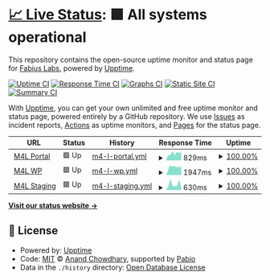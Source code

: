 # [📈 Live Status](https://fabiuslabs.github.io/m4l-uptime): <!--live status--> **🟩 All systems operational**

This repository contains the open-source uptime monitor and status page for [Fabius Labs](fabiuslabs.com), powered by [Upptime](https://github.com/upptime/upptime).

[![Uptime CI](https://github.com/fabiuslabs/m4l-uptime/workflows/Uptime%20CI/badge.svg)](https://github.com/fabiuslabs/m4l-uptime/actions?query=workflow%3A%22Uptime+CI%22)
[![Response Time CI](https://github.com/fabiuslabs/m4l-uptime/workflows/Response%20Time%20CI/badge.svg)](https://github.com/fabiuslabs/m4l-uptime/actions?query=workflow%3A%22Response+Time+CI%22)
[![Graphs CI](https://github.com/fabiuslabs/m4l-uptime/workflows/Graphs%20CI/badge.svg)](https://github.com/fabiuslabs/m4l-uptime/actions?query=workflow%3A%22Graphs+CI%22)
[![Static Site CI](https://github.com/fabiuslabs/m4l-uptime/workflows/Static%20Site%20CI/badge.svg)](https://github.com/fabiuslabs/m4l-uptime/actions?query=workflow%3A%22Static+Site+CI%22)
[![Summary CI](https://github.com/fabiuslabs/m4l-uptime/workflows/Summary%20CI/badge.svg)](https://github.com/fabiuslabs/m4l-uptime/actions?query=workflow%3A%22Summary+CI%22)

With [Upptime](https://upptime.js.org), you can get your own unlimited and free uptime monitor and status page, powered entirely by a GitHub repository. We use [Issues](https://github.com/fabiuslabs/m4l-uptime/issues) as incident reports, [Actions](https://github.com/fabiuslabs/m4l-uptime/actions) as uptime monitors, and [Pages](https://fabiuslabs.github.io/m4l-uptime) for the status page.

<!--start: status pages-->
<!-- This summary is generated by Upptime (https://github.com/upptime/upptime) -->
<!-- Do not edit this manually, your changes will be overwritten -->
<!-- prettier-ignore -->
| URL | Status | History | Response Time | Uptime |
| --- | ------ | ------- | ------------- | ------ |
| <img alt="" src="https://icons.duckduckgo.com/ip3/portal.momsforliberty.org.ico" height="13"> [M4L Portal](https://portal.momsforliberty.org/accounts/login/) | 🟩 Up | [m4-l-portal.yml](https://github.com/M4L-Repo/m4l-uptime/commits/HEAD/history/m4-l-portal.yml) | <details><summary><img alt="Response time graph" src="./graphs/m4-l-portal/response-time-week.png" height="20"> 829ms</summary><br><a href="https://M4L-Repo.github.io/m4l-uptime/history/m4-l-portal"><img alt="Response time 824" src="https://img.shields.io/endpoint?url=https%3A%2F%2Fraw.githubusercontent.com%2FM4L-Repo%2Fm4l-uptime%2FHEAD%2Fapi%2Fm4-l-portal%2Fresponse-time.json"></a><br><a href="https://M4L-Repo.github.io/m4l-uptime/history/m4-l-portal"><img alt="24-hour response time 969" src="https://img.shields.io/endpoint?url=https%3A%2F%2Fraw.githubusercontent.com%2FM4L-Repo%2Fm4l-uptime%2FHEAD%2Fapi%2Fm4-l-portal%2Fresponse-time-day.json"></a><br><a href="https://M4L-Repo.github.io/m4l-uptime/history/m4-l-portal"><img alt="7-day response time 829" src="https://img.shields.io/endpoint?url=https%3A%2F%2Fraw.githubusercontent.com%2FM4L-Repo%2Fm4l-uptime%2FHEAD%2Fapi%2Fm4-l-portal%2Fresponse-time-week.json"></a><br><a href="https://M4L-Repo.github.io/m4l-uptime/history/m4-l-portal"><img alt="30-day response time 1043" src="https://img.shields.io/endpoint?url=https%3A%2F%2Fraw.githubusercontent.com%2FM4L-Repo%2Fm4l-uptime%2FHEAD%2Fapi%2Fm4-l-portal%2Fresponse-time-month.json"></a><br><a href="https://M4L-Repo.github.io/m4l-uptime/history/m4-l-portal"><img alt="1-year response time 824" src="https://img.shields.io/endpoint?url=https%3A%2F%2Fraw.githubusercontent.com%2FM4L-Repo%2Fm4l-uptime%2FHEAD%2Fapi%2Fm4-l-portal%2Fresponse-time-year.json"></a></details> | <details><summary><a href="https://M4L-Repo.github.io/m4l-uptime/history/m4-l-portal">100.00%</a></summary><a href="https://M4L-Repo.github.io/m4l-uptime/history/m4-l-portal"><img alt="All-time uptime 99.97%" src="https://img.shields.io/endpoint?url=https%3A%2F%2Fraw.githubusercontent.com%2FM4L-Repo%2Fm4l-uptime%2FHEAD%2Fapi%2Fm4-l-portal%2Fuptime.json"></a><br><a href="https://M4L-Repo.github.io/m4l-uptime/history/m4-l-portal"><img alt="24-hour uptime 100.00%" src="https://img.shields.io/endpoint?url=https%3A%2F%2Fraw.githubusercontent.com%2FM4L-Repo%2Fm4l-uptime%2FHEAD%2Fapi%2Fm4-l-portal%2Fuptime-day.json"></a><br><a href="https://M4L-Repo.github.io/m4l-uptime/history/m4-l-portal"><img alt="7-day uptime 100.00%" src="https://img.shields.io/endpoint?url=https%3A%2F%2Fraw.githubusercontent.com%2FM4L-Repo%2Fm4l-uptime%2FHEAD%2Fapi%2Fm4-l-portal%2Fuptime-week.json"></a><br><a href="https://M4L-Repo.github.io/m4l-uptime/history/m4-l-portal"><img alt="30-day uptime 100.00%" src="https://img.shields.io/endpoint?url=https%3A%2F%2Fraw.githubusercontent.com%2FM4L-Repo%2Fm4l-uptime%2FHEAD%2Fapi%2Fm4-l-portal%2Fuptime-month.json"></a><br><a href="https://M4L-Repo.github.io/m4l-uptime/history/m4-l-portal"><img alt="1-year uptime 99.97%" src="https://img.shields.io/endpoint?url=https%3A%2F%2Fraw.githubusercontent.com%2FM4L-Repo%2Fm4l-uptime%2FHEAD%2Fapi%2Fm4-l-portal%2Fuptime-year.json"></a></details>
| <img alt="" src="https://icons.duckduckgo.com/ip3/momsforliberty.org.ico" height="13"> [M4L WP](https://momsforliberty.org/donate-now/) | 🟩 Up | [m4-l-wp.yml](https://github.com/M4L-Repo/m4l-uptime/commits/HEAD/history/m4-l-wp.yml) | <details><summary><img alt="Response time graph" src="./graphs/m4-l-wp/response-time-week.png" height="20"> 1947ms</summary><br><a href="https://M4L-Repo.github.io/m4l-uptime/history/m4-l-wp"><img alt="Response time 2154" src="https://img.shields.io/endpoint?url=https%3A%2F%2Fraw.githubusercontent.com%2FM4L-Repo%2Fm4l-uptime%2FHEAD%2Fapi%2Fm4-l-wp%2Fresponse-time.json"></a><br><a href="https://M4L-Repo.github.io/m4l-uptime/history/m4-l-wp"><img alt="24-hour response time 2240" src="https://img.shields.io/endpoint?url=https%3A%2F%2Fraw.githubusercontent.com%2FM4L-Repo%2Fm4l-uptime%2FHEAD%2Fapi%2Fm4-l-wp%2Fresponse-time-day.json"></a><br><a href="https://M4L-Repo.github.io/m4l-uptime/history/m4-l-wp"><img alt="7-day response time 1947" src="https://img.shields.io/endpoint?url=https%3A%2F%2Fraw.githubusercontent.com%2FM4L-Repo%2Fm4l-uptime%2FHEAD%2Fapi%2Fm4-l-wp%2Fresponse-time-week.json"></a><br><a href="https://M4L-Repo.github.io/m4l-uptime/history/m4-l-wp"><img alt="30-day response time 2183" src="https://img.shields.io/endpoint?url=https%3A%2F%2Fraw.githubusercontent.com%2FM4L-Repo%2Fm4l-uptime%2FHEAD%2Fapi%2Fm4-l-wp%2Fresponse-time-month.json"></a><br><a href="https://M4L-Repo.github.io/m4l-uptime/history/m4-l-wp"><img alt="1-year response time 2154" src="https://img.shields.io/endpoint?url=https%3A%2F%2Fraw.githubusercontent.com%2FM4L-Repo%2Fm4l-uptime%2FHEAD%2Fapi%2Fm4-l-wp%2Fresponse-time-year.json"></a></details> | <details><summary><a href="https://M4L-Repo.github.io/m4l-uptime/history/m4-l-wp">100.00%</a></summary><a href="https://M4L-Repo.github.io/m4l-uptime/history/m4-l-wp"><img alt="All-time uptime 100.00%" src="https://img.shields.io/endpoint?url=https%3A%2F%2Fraw.githubusercontent.com%2FM4L-Repo%2Fm4l-uptime%2FHEAD%2Fapi%2Fm4-l-wp%2Fuptime.json"></a><br><a href="https://M4L-Repo.github.io/m4l-uptime/history/m4-l-wp"><img alt="24-hour uptime 100.00%" src="https://img.shields.io/endpoint?url=https%3A%2F%2Fraw.githubusercontent.com%2FM4L-Repo%2Fm4l-uptime%2FHEAD%2Fapi%2Fm4-l-wp%2Fuptime-day.json"></a><br><a href="https://M4L-Repo.github.io/m4l-uptime/history/m4-l-wp"><img alt="7-day uptime 100.00%" src="https://img.shields.io/endpoint?url=https%3A%2F%2Fraw.githubusercontent.com%2FM4L-Repo%2Fm4l-uptime%2FHEAD%2Fapi%2Fm4-l-wp%2Fuptime-week.json"></a><br><a href="https://M4L-Repo.github.io/m4l-uptime/history/m4-l-wp"><img alt="30-day uptime 100.00%" src="https://img.shields.io/endpoint?url=https%3A%2F%2Fraw.githubusercontent.com%2FM4L-Repo%2Fm4l-uptime%2FHEAD%2Fapi%2Fm4-l-wp%2Fuptime-month.json"></a><br><a href="https://M4L-Repo.github.io/m4l-uptime/history/m4-l-wp"><img alt="1-year uptime 100.00%" src="https://img.shields.io/endpoint?url=https%3A%2F%2Fraw.githubusercontent.com%2FM4L-Repo%2Fm4l-uptime%2FHEAD%2Fapi%2Fm4-l-wp%2Fuptime-year.json"></a></details>
| <img alt="" src="https://icons.duckduckgo.com/ip3/staging.momsforliberty.org.ico" height="13"> [M4L Staging](https://staging.momsforliberty.org) | 🟩 Up | [m4-l-staging.yml](https://github.com/M4L-Repo/m4l-uptime/commits/HEAD/history/m4-l-staging.yml) | <details><summary><img alt="Response time graph" src="./graphs/m4-l-staging/response-time-week.png" height="20"> 630ms</summary><br><a href="https://M4L-Repo.github.io/m4l-uptime/history/m4-l-staging"><img alt="Response time 455" src="https://img.shields.io/endpoint?url=https%3A%2F%2Fraw.githubusercontent.com%2FM4L-Repo%2Fm4l-uptime%2FHEAD%2Fapi%2Fm4-l-staging%2Fresponse-time.json"></a><br><a href="https://M4L-Repo.github.io/m4l-uptime/history/m4-l-staging"><img alt="24-hour response time 282" src="https://img.shields.io/endpoint?url=https%3A%2F%2Fraw.githubusercontent.com%2FM4L-Repo%2Fm4l-uptime%2FHEAD%2Fapi%2Fm4-l-staging%2Fresponse-time-day.json"></a><br><a href="https://M4L-Repo.github.io/m4l-uptime/history/m4-l-staging"><img alt="7-day response time 630" src="https://img.shields.io/endpoint?url=https%3A%2F%2Fraw.githubusercontent.com%2FM4L-Repo%2Fm4l-uptime%2FHEAD%2Fapi%2Fm4-l-staging%2Fresponse-time-week.json"></a><br><a href="https://M4L-Repo.github.io/m4l-uptime/history/m4-l-staging"><img alt="30-day response time 470" src="https://img.shields.io/endpoint?url=https%3A%2F%2Fraw.githubusercontent.com%2FM4L-Repo%2Fm4l-uptime%2FHEAD%2Fapi%2Fm4-l-staging%2Fresponse-time-month.json"></a><br><a href="https://M4L-Repo.github.io/m4l-uptime/history/m4-l-staging"><img alt="1-year response time 455" src="https://img.shields.io/endpoint?url=https%3A%2F%2Fraw.githubusercontent.com%2FM4L-Repo%2Fm4l-uptime%2FHEAD%2Fapi%2Fm4-l-staging%2Fresponse-time-year.json"></a></details> | <details><summary><a href="https://M4L-Repo.github.io/m4l-uptime/history/m4-l-staging">100.00%</a></summary><a href="https://M4L-Repo.github.io/m4l-uptime/history/m4-l-staging"><img alt="All-time uptime 100.00%" src="https://img.shields.io/endpoint?url=https%3A%2F%2Fraw.githubusercontent.com%2FM4L-Repo%2Fm4l-uptime%2FHEAD%2Fapi%2Fm4-l-staging%2Fuptime.json"></a><br><a href="https://M4L-Repo.github.io/m4l-uptime/history/m4-l-staging"><img alt="24-hour uptime 100.00%" src="https://img.shields.io/endpoint?url=https%3A%2F%2Fraw.githubusercontent.com%2FM4L-Repo%2Fm4l-uptime%2FHEAD%2Fapi%2Fm4-l-staging%2Fuptime-day.json"></a><br><a href="https://M4L-Repo.github.io/m4l-uptime/history/m4-l-staging"><img alt="7-day uptime 100.00%" src="https://img.shields.io/endpoint?url=https%3A%2F%2Fraw.githubusercontent.com%2FM4L-Repo%2Fm4l-uptime%2FHEAD%2Fapi%2Fm4-l-staging%2Fuptime-week.json"></a><br><a href="https://M4L-Repo.github.io/m4l-uptime/history/m4-l-staging"><img alt="30-day uptime 100.00%" src="https://img.shields.io/endpoint?url=https%3A%2F%2Fraw.githubusercontent.com%2FM4L-Repo%2Fm4l-uptime%2FHEAD%2Fapi%2Fm4-l-staging%2Fuptime-month.json"></a><br><a href="https://M4L-Repo.github.io/m4l-uptime/history/m4-l-staging"><img alt="1-year uptime 100.00%" src="https://img.shields.io/endpoint?url=https%3A%2F%2Fraw.githubusercontent.com%2FM4L-Repo%2Fm4l-uptime%2FHEAD%2Fapi%2Fm4-l-staging%2Fuptime-year.json"></a></details>

<!--end: status pages-->

[**Visit our status website →**](https://fabiuslabs.github.io/m4l-uptime)

## 📄 License

- Powered by: [Upptime](https://github.com/upptime/upptime)
- Code: [MIT](./LICENSE) © [Anand Chowdhary](https://anandchowdhary.com), supported by [Pabio](https://pabio.com)
- Data in the `./history` directory: [Open Database License](https://opendatacommons.org/licenses/odbl/1-0/)
